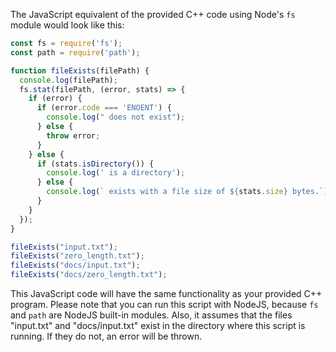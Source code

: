 The JavaScript equivalent of the provided C++ code using Node's `fs` module would look like this:

```javascript
const fs = require('fs');
const path = require('path');

function fileExists(filePath) {
  console.log(filePath);
  fs.stat(filePath, (error, stats) => {
    if (error) {
      if (error.code === 'ENOENT') {
        console.log(" does not exist");
      } else {
        throw error;
      }
    } else {
      if (stats.isDirectory()) {
        console.log(' is a directory');
      } else {
        console.log(` exists with a file size of ${stats.size} bytes.`);
      }
    }
  });
}

fileExists("input.txt");
fileExists("zero_length.txt");
fileExists("docs/input.txt");
fileExists("docs/zero_length.txt");
```
This JavaScript code will have the same functionality as your provided C++ program. Please note that you can run this script with NodeJS, because `fs` and `path` are NodeJS built-in modules. Also, it assumes that the files "input.txt" and "docs/input.txt" exist in the directory where this script is running. If they do not, an error will be thrown.

